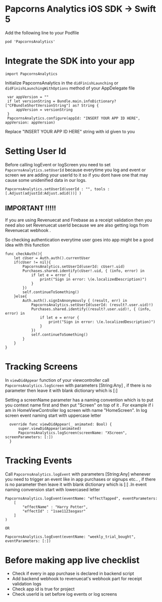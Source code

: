 # Papcorns Analytics iOS SDK -> Swift 5

Add the following line to your Podfile

```
pod 'PapcornsAnalytics'
```

# Integrate the SDK into your app


```
import PapcornsAnalytics
```

Initialize PapcornsAnalytics in the `didFinishLaunching` or `didFinishLaunchingWithOptions` method of your AppDelegate file

```
 var appVersion = ""
 if let versionString = Bundle.main.infoDictionary?["CFBundleShortVersionString"] as? String {
     appVersion = versionString
 }
 PapcornsAnalytics.configure(appId: "INSERT YOUR APP ID HERE", appVersion: appVersion)
```

Replace "INSERT YOUR APP ID HERE" string with id given to you

# Setting User Id

Before calling logEvent or logScreen you need to set  `PapcornsAnalytics.setUserId` because everytime you log and event or screen we are adding your userId to it so if you dont have one that may cause some unidenified data in our logs.

```
PapcornsAnalytics.setUserId(userId : "", tools : [.Adjust(adjustId:Adjust.adid())] )
```

## IMPORTANT !!!!!

If you are using Revenuecat and Firebase as a receipt validation then you need also set Revenuecat userId because we are also getting logs from Revenuecat webhook . 

So checking authentication everytime user goes into app might be a good idea with this function

```
func checkAuth(){
    let cUser = Auth.auth().currentUser
    if(cUser != nil){
        PapcornsAnalytics.setUserId(userId: cUser!.uid)
        Purchases.shared.identify(cUser!.uid, { (info, error) in
            if let e = error {
                print("Sign in error: \(e.localizedDescription)")
            }
        })
        self.continueToSomething()
    }else{
        Auth.auth().signInAnonymously { (result, err) in
            PapcornsAnalytics.setUserId(userId: (result?.user.uid)!)
            Purchases.shared.identify((result?.user.uid)!, { (info, error) in
                if let e = error {
                    print("Sign in error: \(e.localizedDescription)")
                }
            })
            self.continueToSomething()
        }
    }
}
```

# Tracking Screens

In  `viewDidAppear` function of your viewcontroller call  `PapcornsAnalytics.logScreen` with parameters [String:Any] ,  if there is no parameter then leave it with blank dictionary which is [:] 

Setting a screenName parameter has a naming convention which is to put you context name first and then put "Screen" on top of it . For example if i am in HomeViewController log screen with name "HomeScreen". In log screen event naming start with uppercase letter

```
  override func viewDidAppear(_ animated: Bool) {
      super.viewDidAppear(animated)
      PapcornsAnalytics.logScreen(screenName: "XScreen", screenParameters: [:])
  }
```

# Tracking Events

Call  `PapcornsAnalytics.logEvent` with parameters [String:Any] whenever you need to trigger an event like in app purchases or signups etc.. , if there is no parameter then leave it with blank dictionary which is [:] .In event naming convension start with lowercased letter

```
PapcornsAnalytics.logEvent(eventName: "effectTapped", eventParameters: 
    [ 
        "effectName" : "Harry Potter",
        "effectId" : "1sae1123asgasr"
    ]
)

OR

PapcornsAnalytics.logEvent(eventName: "weekly_trial_bought", eventParameters: [:])
```

# Before making app live checklist

- Check if every in app purchase is declared in backend script
- Add backend webhook to revenuecat's webhook part for receipt validation logs
- Check app id is true for project
- Check userId is set before log events or log screens
